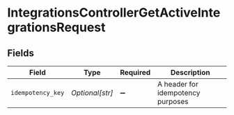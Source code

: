 # IntegrationsControllerGetActiveIntegrationsRequest


## Fields

| Field                             | Type                              | Required                          | Description                       |
| --------------------------------- | --------------------------------- | --------------------------------- | --------------------------------- |
| `idempotency_key`                 | *Optional[str]*                   | :heavy_minus_sign:                | A header for idempotency purposes |